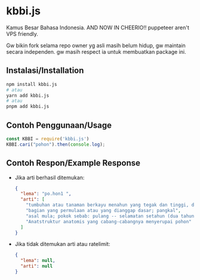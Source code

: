 # kbbi.js

Kamus Besar Bahasa Indonesia. AND NOW IN CHEERIO!! puppeteer aren't VPS friendly.

Gw bikin fork selama repo owner yg asli masih belum hidup, gw maintain secara independen. gw masih respect ia untuk membuatkan package ini.

## Instalasi/Installation

```bash
npm install kbbi.js
# atau
yarn add kbbi.js
# atau
pnpm add kbbi.js
```

## Contoh Penggunaan/Usage
```js
const KBBI = require('kbbi.js')
KBBI.cari("pohon").then(console.log);
```

## Contoh Respon/Example Response

- Jika arti berhasil ditemukan:
  ```json
  {
    "lema": "po.hon1 ",
    "arti": [
      "tumbuhan atau tanaman berkayu menahun yang tegak dan tinggi, dengan ukuran dan tinggi tertentu, biasanya memiliki batang, cabang, dan daun yang tumbuh jauh dari permukaan tanah, seperti mangga dan kelapa: -- asam; -- mangga",
      "bagian yang permulaan atau yang dianggap dasar; pangkal",
      "asal mula; pokok sebab: pulang -- selamatan setahun (dua tahun dan sebagainya) sesudah orang meninggal",
      "Anatstruktur anatomis yang cabang-cabangnya menyerupai pohon"
    ]
  }
  ```

- Jika tidak ditemukan arti atau ratelimit:
  ```json
  { 
    "lema": null,
    "arti": null
  }
  ```
